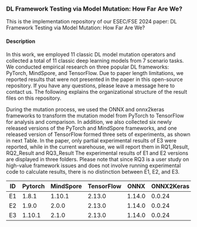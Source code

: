 ### DL Framework Testing via Model Mutation: How Far Are We?

This is the implementation repository of our ESEC/FSE 2024 paper:  DL Framework Testing via Model Mutation: How Far Are We?
#### Description ####
In this work, we employed 11 classic DL model mutation operators and collected a total of 11 classic deep learning models from 7 scenario tasks. We conducted empirical research on three popular DL frameworks: PyTorch, MindSpore, and TensorFlow. Due to paper length limitations, we reported results that were not presented in the paper in this open-source repository. If you have any questions, please leave a message here to contact us. The following explains the organizational structure of the result files on this repository.

During the mutation process, we used the ONNX and onnx2keras frameworks to transform the mutation model from PyTorch to TensorFlow for analysis and comparison. In addition, we also collected six newly released versions of the PyTorch and MindSpore frameworks, and one released version of TensorFlow formed three sets of experiments, as shown in next Table. In the paper, only partial experimental results of E3 were reported, while in the current warehouse, we will report them in RQ1_Result, RQ2_Result and RQ3_Result The experimental results of E1 and E2 versions are displayed in three folders. Please note that since RQ3 is a user study on high-value framework issues and does not involve running experimental code to calculate results, there is no distinction between E1, E2, and E3.


| ID | Pytorch | MindSpore | TensorFlow | ONNX   | ONNX2Keras |
|----|---------|-----------|------------|--------|------------|
| E1 | 1.8.1   | 1.10.1    | 2.13.0     | 1.14.0 | 0.0.24     |
| E2 | 1.9.0   | 2.0.0     | 2.13.0     | 1.14.0 | 0.0.24     |
| E3 | 1.10.1  | 2.1.0     | 2.13.0     | 1.14.0 | 0.0.24     |





